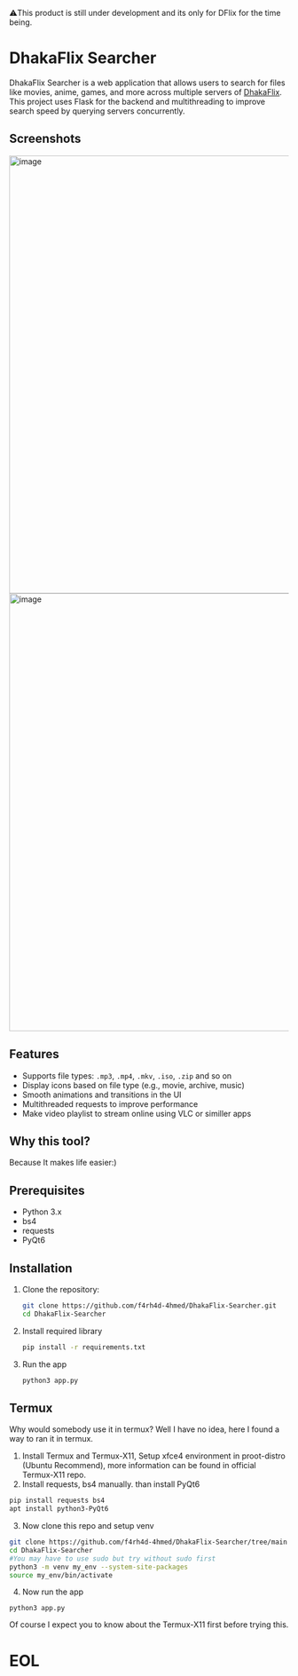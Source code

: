 ⚠️This product is still under development and its only for DFlix for the time being.
# DhakaFlix Searcher

DhakaFlix Searcher is a web application that allows users to search for files like movies, anime, games, and more across multiple servers of [DhakaFlix](http://172.16.50.4/). This project uses Flask for the backend and multithreading to improve search speed by querying servers concurrently.

## Screenshots
<img width="1127" height="789" alt="image" src="https://github.com/user-attachments/assets/1dec7df2-6a8a-4395-9351-df3f69617a92" />
<img width="1127" height="789" alt="image" src="https://github.com/user-attachments/assets/28db422d-7e7e-4516-aff9-6341089edbed" />




## Features

- Supports file types: `.mp3`, `.mp4`, `.mkv`, `.iso`, `.zip` and so on
- Display icons based on file type (e.g., movie, archive, music)
- Smooth animations and transitions in the UI
- Multithreaded requests to improve performance
- Make video playlist to stream online using VLC or similler apps

## Why this tool?

Because It makes life easier:)

## Prerequisites

- Python 3.x
- bs4
- requests
- PyQt6

## Installation

1. Clone the repository:
   ```bash
   git clone https://github.com/f4rh4d-4hmed/DhakaFlix-Searcher.git
   cd DhakaFlix-Searcher
   ```
2. Install required library
    ```bash
    pip install -r requirements.txt
    ```
3. Run the app
   ```bash
   python3 app.py
   ```
## Termux
Why would somebody use it in termux? Well I have no idea, here I found a way to ran it in termux.
1. Install Termux and Termux-X11, Setup xfce4 environment in proot-distro (Ubuntu Recommend), more information can be found in official Termux-X11 repo.
2. Install requests, bs4 manually. than install PyQt6
```bash
pip install requests bs4
apt install python3-PyQt6
```
3. Now clone this repo and setup venv
```bash
git clone https://github.com/f4rh4d-4hmed/DhakaFlix-Searcher/tree/main
cd DhakaFlix-Searcher
#You may have to use sudo but try without sudo first
python3 -m venv my_env --system-site-packages
source my_env/bin/activate
```
4. Now run the app
```
python3 app.py
```
Of course I expect you to know about the Termux-X11 first before trying this.
# EOL
